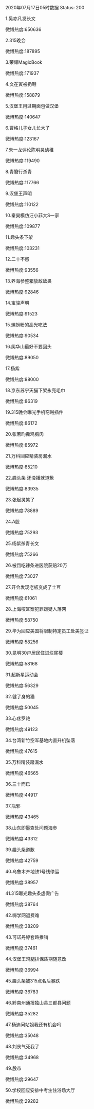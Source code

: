 2020年07月17日05时数据
Status: 200

1.吴亦凡发长文

微博热度:650636

2.315晚会

微博热度:187895

3.荣耀MagicBook

微博热度:171937

4.文在寅被扔鞋

微博热度:158879

5.汉堡王用过期面包做汉堡

微博热度:140647

6.曹格儿子女儿长大了

微博热度:123167

7.朱一龙评论陈明昊幼稚

微博热度:119490

8.青簪行杀青

微博热度:117766

9.汉堡王声明

微博热度:110122

10.秦昊模仿汪小菲大S一家

微博热度:109877

11.趣头条下架

微博热度:103231

12.二十不惑

微博热度:93556

13.养海参整箱放敌敌畏

微博热度:92846

14.宝骏声明

微博热度:91523

15.螺蛳粉的高光吃法

微博热度:90534

16.爬华山最好不要回头

微博热度:89050

17.杨紫

微博热度:88000

18.京东苏宁天猫下架永亮毛巾

微博热度:86319

19.315晚会曝光手机窃贼插件

微博热度:86172

20.张若昀撕鸡胸肉

微博热度:85972

21.万科回应精装房漏水

微博热度:85210

22.趣头条 还没播就道歉

微博热度:83935

23.张起灵笑了

微博热度:78889

24.A股

微博热度:75293

25.杨紫杀青长文

微博热度:75266

26.被罚吃辣条进医院获赔20万

微博热度:73027

27.开会发现老板变成了土豆

微博热度:61061

28.上海咬耳案犯罪嫌疑人落网

微博热度:58750

29.华为回应美国将限制特定员工赴美签证

微博热度:58256

30.昆明30户居民住进烂尾楼

微博热度:58168

31.超新星运动会

微博热度:56329

32.健了身的猫

微博热度:50045

33.心疼罗艳

微博热度:49123

34.台湾新竹空军基地内直升机坠落

微博热度:47615

35.万科精装房漏水

微博热度:46565

36.三十而已

微博热度:44917

37.瓶邪

微博热度:43465

38.山东即墨查处问题海参

微博热度:43312

39.趣头条道歉

微博热度:42759

40.乌鲁木齐地铁1号线停运

微博热度:38957

41.315曝光趣头条虚假广告

微博热度:38764

42.嗨学网退费难

微博热度:38209

43.可诺丹婷套路推销

微博热度:37461

44.汉堡王鸡腿排保质期随意改

微博热度:36994

45.趣头条被315点名后暴跌

微博热度:36783

46.黔南州通报独山县三都县问题

微博热度:35282

47.杨迪问站姐我还有机会吗

微博热度:35048

48.刘丧气死我了

微博热度:34968

49.股市

微博热度:29647

50.学校回应安排中考生住浴场大厅

微博热度:29282

